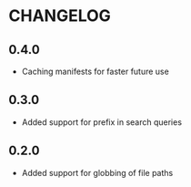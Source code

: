# CHANGELOG

## 0.4.0
- Caching manifests for faster future use

## 0.3.0
- Added support for prefix in search queries

## 0.2.0
- Added support for globbing of file paths

